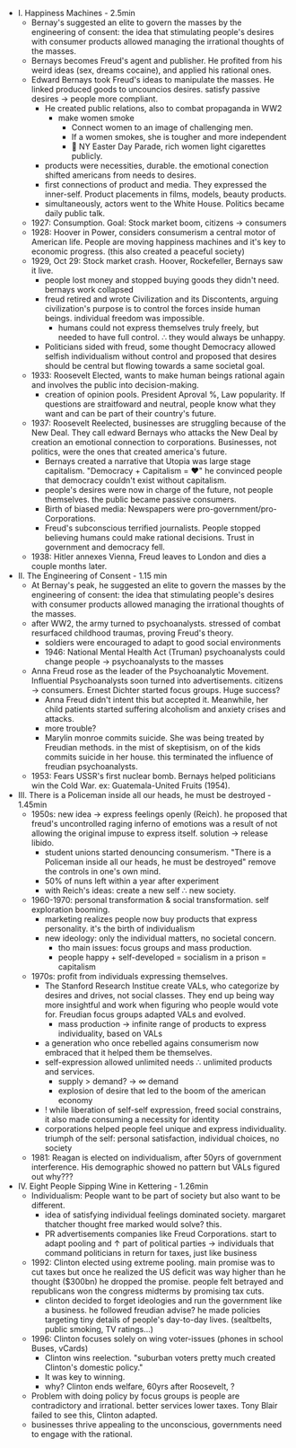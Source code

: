 - I. Happiness Machines - 2.5min
	- Bernay's suggested an elite to govern the masses by the engineering of consent: the idea that stimulating people's desires with consumer products allowed managing the irrational thoughts of the masses.
	- Bernays becomes Freud's agent and publisher. He profited from his weird ideas (sex, dreams cocaine), and applied his rational ones.
	- Edward Bernays took Freud's ideas to manipulate the masses. He linked produced goods to uncouncios desires. satisfy passive desires → people more compliant.
		- He created public relations, also to combat propaganda in WW2
			- make women smoke
				- Connect women to an image of challenging men.
				- If a women smokes, she is tougher and more independent
				- 📍 NY Easter Day Parade, rich women light cigarettes publicly.
		- products were necessities, durable. the emotional conection shifted americans from needs to desires.
		- first connections of product and media. They expressed the inner-self. Product placements in films, models, beauty products.
		- simultaneously, actors went to the White House. Politics became daily public talk.
	- 1927: Consumption. Goal: Stock market boom, citizens → consumers
	- 1928: Hoover in Power, considers consumerism a central motor of American life. People are moving happiness machines and it's key to economic progress. (this also created a peaceful society)
	- 1929, Oct 29: Stock market crash. Hoover, Rockefeller, Bernays saw it live.
		- people lost money and stopped buying goods they didn't need. bernays work collapsed
		- freud retired and wrote Civilization and its Discontents, arguing civilization's purpose is to control the forces inside human beings. individual freedom was impossible.
			- humans could not express themselves truly freely, but needed to have full control. ∴ they would always be unhappy.
		- Politicians sided with freud, some thought Democracy allowed selfish individualism without control and proposed that desires should be central but flowing towards a same societal goal.
	- 1933: Roosevelt Elected, wants to make human beings rational again and involves the public into decision-making.
		- creation of opinion pools. President Aproval %, Law popularity. If questions are straitfoward and neutral, people know what they want and can be part of their country's future.
	- 1937: Roosevelt Reelected, businesses are struggling because of the New Deal. They call edward Bernays who attacks the New Deal by creation an emotional connection to corporations. Businesses, not politics, were the ones that created america's future.
		- Bernays created a narrative that Utopia was large stage capitalism. "Democracy + Capitalism = ❤️" he convinced people that democracy couldn't exist without capitalism.
		- people's desires were now in charge of the future, not people themselves. the public became passive consumers.
		- Birth of biased media: Newspapers were pro-government/pro-Corporations.
		- Freud's subconscious terrified journalists. People stopped believing humans could make rational decisions. Trust in government and democracy fell.
	- 1938: Hitler annexes Vienna, Freud leaves to London and dies a couple months later.
- II. The Engineering of Consent - 1.15 min
	- At Bernay's peak, he suggested an elite to govern the masses by the engineering of consent: the idea that stimulating people's desires with consumer products allowed managing the irrational thoughts of the masses.
	- after WW2, the army turned to psychoanalysts. stressed of combat resurfaced childhood traumas, proving Freud's theory.
		- soldiers were encouraged to adapt to good social environments
		- 1946: National Mental Health Act (Truman) psychoanalysts could change people → psychoanalysts to the masses
	- Anna Freud rose as the leader of the Psychoanalytic Movement. Influential Psychoanalysts soon turned into advertisements. citizens → consumers. Ernest Dichter started focus groups. Huge success?
		- Anna Freud didn't intent this but accepted it. Meanwhile, her child patients started suffering alcoholism and anxiety crises and attacks.
		- more trouble?
		- Marylin monroe commits suicide. She was being treated by Freudian methods. in the mist of skeptisism, on of the kids commits suicide in her house. this terminated the influence of freudian psychoanalysts.
	- 1953: Fears USSR's first nuclear bomb. Bernays helped politicians win the Cold War. ex: Guatemala-United Fruits (1954).
- III. There is a Policeman inside all our heads, he must be destroyed - 1.45min
	- 1950s: new idea → express feelings openly (Reich). he proposed that freud's uncontrolled raging inferno of emotions was a result of not allowing the original impuse to express itself. solution → release libido.
		- student unions started denouncing consumerism. "There is a Policeman inside all our heads, he must be destroyed" remove the controls in one's own mind.
		- 50% of nuns left within a year after experiment
		- with Reich's ideas: create a new self ∴ new society.
	- 1960-1970: personal transformation & social transformation. self exploration booming.
		- marketing realizes people now buy products that express personality. it's the birth of individualism
		- new ideology: only the individual matters, no societal concern.
			- tho main issues: focus groups and mass production.
			- people happy + self-developed = socialism in a prison = capitalism
	- 1970s: profit from individuals expressing themselves.
		- The Stanford Research Institue create VALs, who categorize by desires and drives, not social classes. They end up being way more insightful and work when figuring who people would vote for. Freudian focus groups adapted VALs and evolved.
			- mass production → infinite range of products to express individuality, based on VALs
		- a generation who once rebelled agains consumerism now embraced that it helped them be themselves.
		- self-expression allowed unlimited needs ∴ unlimited products and services.
			- supply > demand? → ∞ demand
			- explosion of desire that led to the boom of the american economy
		- ! while liberation of self-self expression, freed social constrains, it also made consuming a necessity for identity
		- corporations helped people feel unique and express individuality. triumph of the self: personal satisfaction, individual choices, no society
	- 1981: Reagan is elected on individualism, after 50yrs of government interference. His demographic showed no pattern but VALs figured out why???
- IV. Eight People Sipping Wine in Kettering - 1.26min
	- Individualism: People want to be part of society but also want to be different.
		- idea of satisfying individual feelings dominated society. margaret thatcher thought free marked would solve? this.
		- PR advertisements companies like Freud Corporations. start to adapt pooling and ↑ part of political parties → individuals that command politicians in return for taxes, just like business
	- 1992: Clinton elected using extreme pooling. main promise was to cut taxes but once he realized the US deficit was way higher than he thought ($300bn) he dropped the promise. people felt betrayed and republicans won the congress midterms by promising tax cuts.
		- clinton decided to forget ideologies and run the government like a business. he followed freudian advise? he made policies targeting tiny details of people's day-to-day lives. (sealtbelts, public smoking, TV ratings...)
	- 1996: Clinton focuses solely on wing voter-issues (phones in school Buses, vCards)
		- Clinton wins reelection. "suburban voters pretty much created Clinton's domestic policy."
		- It was key to winning.
		- why? Clinton ends welfare, 60yrs after Roosevelt, ?
	- Problem with doing policy by focus groups is people are contradictory and irrational. better services lower taxes. Tony Blair failed to see this, Clinton adapted.
	- businesses thrive appealing to the unconscious, governments need to engage with the rational.
